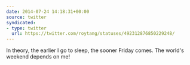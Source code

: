 ```yaml
---
date: 2014-07-24 14:18:31+00:00
source: twitter
syndicated:
- type: twitter
  url: https://twitter.com/roytang/statuses/492312876850229248/
---
```


In theory, the earlier I go to sleep, the sooner Friday comes. The world's weekend depends on me!